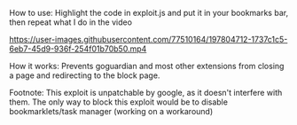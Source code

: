 How to use:
Highlight the code in exploit.js and put it in your bookmarks bar, then repeat what I do in the video

https://user-images.githubusercontent.com/77510164/197804712-1737c1c5-6eb7-45d9-936f-254f01b70b50.mp4

How it works:
Prevents goguardian and most other extensions from closing a page and redirecting to the block page.


Footnote: This exploit is unpatchable by google, as it doesn't interfere with them. The only way to block this exploit would be to disable bookmarklets/task manager (working on a workaround)
